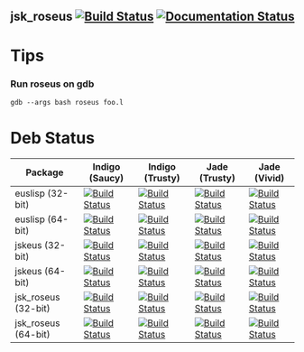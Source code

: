 jsk_roseus [![Build Status](https://travis-ci.org/jsk-ros-pkg/jsk_roseus.png?branch=master)](https://travis-ci.org/jsk-ros-pkg/jsk_roseus) [![Documentation Status](https://readthedocs.org/projects/euslisp-docs/badge/?version=latest)](http://euslisp-docs.readthedocs.org/en/latest/roseus/)
----------

Tips
====

### Run roseus on gdb
```
gdb --args bash roseus foo.l
```

Deb Status
==========

| Package | Indigo (Saucy) | Indigo (Trusty) | Jade (Trusty) | Jade (Vivid) |
|--------------------------|-------------------------------------------------------------------------------------------------------------------------------------------------------------------------------------------------|---------------------------------------------------------------------------------------------------------------------------------------------------------------------------------------------------|---------------------------------------------------------------------------------------------------------------------------------------------------------------------------------------------------|-------------------------------------------------------------------------------------------------------------------------------------------------------------------------------------------------|
| euslisp (32-bit) | [![Build Status](http://build.ros.org/job/Ibin_uS32__euslisp__ubuntu_saucy_i386__binary/badge/icon)](http://build.ros.org/job/Ibin_uS32__euslisp__ubuntu_saucy_i386__binary/) | [![Build Status](http://build.ros.org/job/Ibin_uT32__euslisp__ubuntu_trusty_i386__binary/badge/icon)](http://build.ros.org/job/Ibin_uT32__euslisp__ubuntu_trusty_i386__binary/) | [![Build Status](http://build.ros.org/job/Jbin_uT32__euslisp__ubuntu_trusty_i386__binary/badge/icon)](http://build.ros.org/job/Jbin_uT32__euslisp__ubuntu_trusty_i386__binary/) | [![Build Status](http://build.ros.org/job/Jbin_uV32__euslisp__ubuntu_vivid_i386__binary/badge/icon)](http://build.ros.org/job/Jbin_uV32__euslisp__ubuntu_vivid_i386__binary/) |
| euslisp (64-bit) | [![Build Status](http://build.ros.org/job/Ibin_uS64__euslisp__ubuntu_saucy_amd64__binary/badge/icon)](http://build.ros.org/job/Ibin_uS64__euslisp__ubuntu_saucy_amd64__binary/) | [![Build Status](http://build.ros.org/job/Ibin_uT64__euslisp__ubuntu_trusty_amd64__binary/badge/icon)](http://build.ros.org/job/Ibin_uT64__euslisp__ubuntu_trusty_amd64__binary/) | [![Build Status](http://build.ros.org/job/Jbin_uT64__euslisp__ubuntu_trusty_amd64__binary/badge/icon)](http://build.ros.org/job/Jbin_uT64__euslisp__ubuntu_trusty_amd64__binary/) | [![Build Status](http://build.ros.org/job/Jbin_uV64__euslisp__ubuntu_vivid_amd64__binary/badge/icon)](http://build.ros.org/job/Jbin_uV64__euslisp__ubuntu_vivid_amd64__binary/) |
| jskeus (32-bit) | [![Build Status](http://build.ros.org/job/Ibin_uS32__jskeus__ubuntu_saucy_i386__binary/badge/icon)](http://build.ros.org/job/Ibin_uS32__jskeus__ubuntu_saucy_i386__binary/) | [![Build Status](http://build.ros.org/job/Ibin_uT32__jskeus__ubuntu_trusty_i386__binary/badge/icon)](http://build.ros.org/job/Ibin_uT32__jskeus__ubuntu_trusty_i386__binary/) | [![Build Status](http://build.ros.org/job/Jbin_uT32__jskeus__ubuntu_trusty_i386__binary/badge/icon)](http://build.ros.org/job/Jbin_uT32__jskeus__ubuntu_trusty_i386__binary/) | [![Build Status](http://build.ros.org/job/Jbin_uV32__jskeus__ubuntu_vivid_i386__binary/badge/icon)](http://build.ros.org/job/Jbin_uV32__jskeus__ubuntu_vivid_i386__binary/) |
| jskeus (64-bit) | [![Build Status](http://build.ros.org/job/Ibin_uS64__jskeus__ubuntu_saucy_amd64__binary/badge/icon)](http://build.ros.org/job/Ibin_uS64__jskeus__ubuntu_saucy_amd64__binary/) | [![Build Status](http://build.ros.org/job/Ibin_uT64__jskeus__ubuntu_trusty_amd64__binary/badge/icon)](http://build.ros.org/job/Ibin_uT64__jskeus__ubuntu_trusty_amd64__binary/) | [![Build Status](http://build.ros.org/job/Jbin_uT64__jskeus__ubuntu_trusty_amd64__binary/badge/icon)](http://build.ros.org/job/Jbin_uT64__jskeus__ubuntu_trusty_amd64__binary/) | [![Build Status](http://build.ros.org/job/Jbin_uV64__jskeus__ubuntu_vivid_amd64__binary/badge/icon)](http://build.ros.org/job/Jbin_uV64__jskeus__ubuntu_vivid_amd64__binary/) |
| jsk_roseus (32-bit) | [![Build Status](http://build.ros.org/job/Ibin_uS32__jsk_roseus__ubuntu_saucy_i386__binary/badge/icon)](http://build.ros.org/job/Ibin_uS32__jsk_roseus__ubuntu_saucy_i386__binary/) | [![Build Status](http://build.ros.org/job/Ibin_uT32__jsk_roseus__ubuntu_trusty_i386__binary/badge/icon)](http://build.ros.org/job/Ibin_uT32__jsk_roseus__ubuntu_trusty_i386__binary/) | [![Build Status](http://build.ros.org/job/Jbin_uT32__jsk_roseus__ubuntu_trusty_i386__binary/badge/icon)](http://build.ros.org/job/Jbin_uT32__jsk_roseus__ubuntu_trusty_i386__binary/) | [![Build Status](http://build.ros.org/job/Jbin_uV32__jsk_roseus__ubuntu_vivid_i386__binary/badge/icon)](http://build.ros.org/job/Jbin_uV32__jsk_roseus__ubuntu_vivid_i386__binary/) |
| jsk_roseus (64-bit) | [![Build Status](http://build.ros.org/job/Ibin_uS64__jsk_roseus__ubuntu_saucy_amd64__binary/badge/icon)](http://build.ros.org/job/Ibin_uS64__jsk_roseus__ubuntu_saucy_amd64__binary/) | [![Build Status](http://build.ros.org/job/Ibin_uT64__jsk_roseus__ubuntu_trusty_amd64__binary/badge/icon)](http://build.ros.org/job/Ibin_uT64__jsk_roseus__ubuntu_trusty_amd64__binary/) | [![Build Status](http://build.ros.org/job/Jbin_uT64__jsk_roseus__ubuntu_trusty_amd64__binary/badge/icon)](http://build.ros.org/job/Jbin_uT64__jsk_roseus__ubuntu_trusty_amd64__binary/) | [![Build Status](http://build.ros.org/job/Jbin_uV64__jsk_roseus__ubuntu_vivid_amd64__binary/badge/icon)](http://build.ros.org/job/Jbin_uV64__jsk_roseus__ubuntu_vivid_amd64__binary/) |
